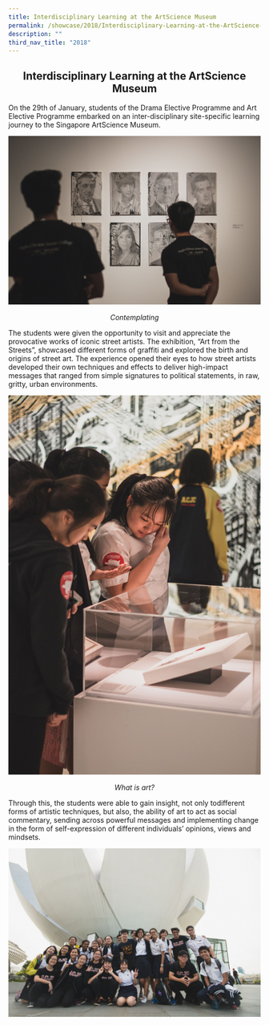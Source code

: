 ```yaml
---
title: Interdisciplinary Learning at the ArtScience Museum
permalink: /showcase/2018/Interdisciplinary-Learning-at-the-ArtScience-Museum/
description: ""
third_nav_title: "2018"
---
```

## <center> Interdisciplinary Learning at the ArtScience Museum </center>

On the 29th of January, students of the Drama Elective Programme and Art Elective Programme embarked on an inter-disciplinary site-specific learning journey to the Singapore ArtScience Museum.

![](/images/IMG_1364.jpeg)

_<center>Contemplating</center>_

The students were given the opportunity to visit and appreciate the provocative works of iconic street artists. The exhibition, “Art from the Streets”, showcased different forms of graffiti and explored the birth and origins of street art. The experience opened their eyes to how street artists developed their own techniques and effects to deliver high-impact messages that ranged from simple signatures to political statements, in raw, gritty, urban environments.

![](/images/IMG_1363.jpeg)

_<center>What is art?</center>_

Through this, the students were able to gain insight, not only todifferent forms of artistic techniques, but also, the ability of art to act as social commentary, sending across powerful messages and implementing change in the form of self-expression of different individuals’ opinions, views and mindsets.

![](/images/IMG_1346-2.jpeg)






